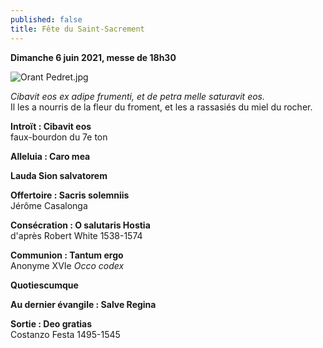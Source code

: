 ```yaml
---
published: false
title: Fête du Saint-Sacrement
---
```

**Dimanche 6 juin 2021, messe de 18h30** 

![Orant Pedret.jpg]({{site.baseurl}}/images/Orant%20Pedret.jpg)

*Cibavit eos ex adipe frumenti, et de petra melle saturavit eos.*  
Il les a nourris de la fleur du froment, et les a rassasiés du miel du rocher.

**Introït : Cibavit eos**  
faux-bourdon du 7e ton

**Alleluia : Caro mea**

**Lauda Sion salvatorem**

**Offertoire : Sacris solemniis**  
Jérôme Casalonga

**Consécration : O salutaris Hostia**  
d'après Robert White 1538-1574

**Communion : Tantum ergo**  
Anonyme XVIe *Occo codex*

**Quotiescumque**

**Au dernier évangile : Salve Regina**

**Sortie : Deo gratias**  
Costanzo Festa 1495-1545